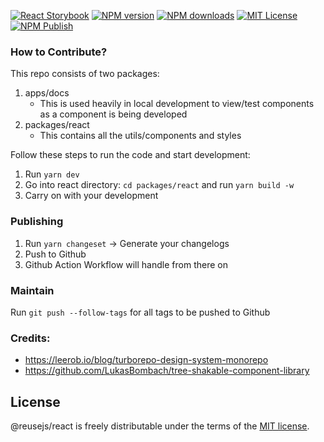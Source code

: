 [![React Storybook][view-storybook-image]][view-storybook-url]
[![NPM version][npm-version-image]][npm-url]
[![NPM downloads][npm-downloads-image]][npm-downloads-url]
[![MIT License][license-image]][license-url]
[![NPM Publish][npm-publish-action-image]][npm-publish-action-url]

### How to Contribute?

This repo consists of two packages:

1. apps/docs
   - This is used heavily in local development to view/test components as a component is being developed
2. packages/react
   - This contains all the utils/components and styles

Follow these steps to run the code and start development:

1. Run `yarn dev`
2. Go into react directory: `cd packages/react` and run `yarn build -w`
3. Carry on with your development

### Publishing

1. Run `yarn changeset` -> Generate your changelogs
2. Push to Github
3. Github Action Workflow will handle from there on

### Maintain

Run `git push --follow-tags` for all tags to be pushed to Github

### Credits:

- https://leerob.io/blog/turborepo-design-system-monorepo
- https://github.com/LukasBombach/tree-shakable-component-library

## License

@reusejs/react is freely distributable under the terms of the [MIT license][license-url].

[license-image]: https://img.shields.io/badge/license-MIT-blue.svg?style=flat
[license-url]: LICENSE
[npm-url]: https://npmjs.org/package/@reusejs/react
[npm-version-image]: https://img.shields.io/npm/v/@reusejs/react.svg?style=flat
[npm-downloads-image]: https://img.shields.io/npm/dm/@reusejs/react.svg?style=flat
[npm-downloads-url]: https://npmcharts.com/compare/@reusejs/react?minimal=true
[npm-publish-action-image]: https://github.com/reusejs/react/actions/workflows/release.yml/badge.svg
[npm-publish-action-url]: https://github.com/reusejs/react/actions/workflows/release.yml
[view-storybook-image]: https://img.shields.io/badge/View-Storybook-F59E0B.svg
[view-storybook-url]: https://react.reusejs.org

